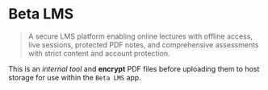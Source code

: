 # Beta LMS

> A secure LMS platform enabling online lectures with offline access, live sessions, protected PDF notes, and comprehensive assessments with strict content and account protection.

This is an _internal tool_ and **encrypt** PDF files before uploading them to host storage for use within the `Beta LMS` app.

